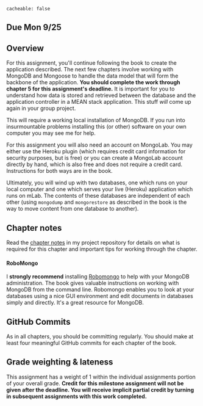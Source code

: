 ```
cacheable: false
```
## **Due Mon 9/25**

## Overview

For this assignment, you'll continue following the book to create the application described. The next few chapters involve working with MongoDB and Mongoose to handle the data model that will form the backbone of the application. **You should complete the work through chapter 5 for this assignment's deadline.** It is important for you to understand how data is stored and retrieved between the database and the application controller in a MEAN stack application. This stuff *will* come up again in your group project.

This will require a working local installation of MongoDB. If you run into insurmountable problems installing this (or other) software on your own computer you may see me for help.

For this assignment you will also need an account on MongoLab. You may either use the Heroku plugin (which requires credit card information for security purposes, but is free) or you can create a MongoLab account directly by hand, which is also free and does not require a credit card. Instructions for both ways are in the book.

Ultimately, you will wind up with two databases, one which runs on your local computer and one which serves your live (Heroku) application which runs on mLab. The contents of these databases are independent of each other (using `mongodump` and `mongorestore` as described in the book is the way to move content from one database to another).

## Chapter notes

Read the [chapter notes](https://github.com/UPS-CSCI240-S17/TonyMullen#chapter-5) in my project repository for details on what is required for this chapter and important tips for working through the chapter.  


#### RoboMongo

I **strongly recommend** installing [Robomongo](https://robomongo.org/) to help with your MongoDB administration. The book gives valuable instructions on working with MongoDB from the command line. Robomongo enables you to look at your databases using a nice GUI environment and edit documents in databases simply and directly. It's a great resource for MongoDB.

## GitHub Commits

As in all chapters, you should be committing regularly. You should make at least four meaningful GitHub commits for each chapter of the book.

## Grade weighting & lateness

This assignment has a weight of 1 within the individual assignments portion of your overall grade. **Credit for this milestone assignment will not be given after the deadline. You will receive implicit partial credit by turning in subsequent assignments with this work completed.**
